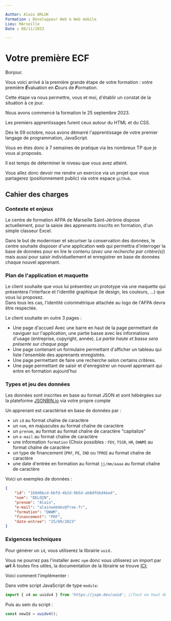 ```yaml
---

Author: Alain ORLUK
Formation : Développeur Web & Web mobile
Lieu: MArseille
Date : 08/11/2023

---
```

# **Votre première ECF**

Bonjour.  

Vous voici arrivé à la première grande étape de votre formation : votre première ***É***valuation en ***C***ours de ***F***ormation.

Cette étape va nous permettre, vous et moi, d'établir un constat de la situation à ce jour.  

Nous avons commencé la formation le 25 septembre 2023.

Les premiers apprentissages furent ceux autour du HTML et du CSS.

Dès le 09 octobre, nous avons démarré l'apprentissage de votre premier langage de programmation, JavaScript.

Vous en êtes donc à 7 semaines de pratique via les nombreux TP que je vous ai proposés.

Il est temps de déterminer le niveau que vous avez atteint.

Vous allez donc devoir me rendre un exercice via un projet que vous partagerez (positionnement public) via votre espace `github`.

## **Cahier des charges**

### **Contexte et enjeux**

Le centre de formation AFPA de Marseille Saint-Jérôme dispose actuellement, pour la saisie des apprenants inscrits en formation, d'un simple classeur Excel.

Dans le but de moderniser et sécuriser la conservation des données, le centre souhaite disposer d'une application web qui permettra d'interroger la base de données pour en lire le contenu (*avec une recherche par critère(s)*) mais aussi pour saisir individuellement et enregistrer en base de données chaque nouvel apprenant.

### **Plan de l'application et maquette**

Le client souhaite que vous lui présentiez un prototype via une maquette qui présentera l'interface et l'identité graphique (le design, les couleurs, …) que vous lui proposez.  
Dans tous les cas, l'identité colorimétrique attachée au logo de l'AFPA devra être respectée.

Le client souhaite en outre 3 pages :  

- Une page d'accueil
Avec une barre en haut de la page permettant de naviguer sur l'application, une partie basse avec les informations d'usage (entreprise, copyright, année). *La partie haute et basse sera présente sur chaque page*
- Une page contenant un formulaire permettant d'afficher un tableau qui liste l'ensemble des apprenants enregistrés.
- Une page permettant de faire une recherche selon certains critères.
- Une page permettant de saisir et d'enregistrer un nouvel apprenant qui entre en formation aujourd'hui

### **Types et jeu des données**

Les données sont inscrites en base au format JSON et sont hébérgées sur la plateforme [JSONBIN.io](https://jsonbin.io/) via votre propre compte

Un apprenant est caractérisé en base de données par :

- un `id` au format chaîne de caractère
- un `nom`, en majuscules au format chaîne de caractère
- un `prenom`, au format au format chaîne de caractère "capitalize"
- un `e-mail` au format chaîne de caractère
- une information `formation` (Choix possibles : `FDV`, `TSSR`, `HR`, `DWWM`) au format chaîne de caractère
- un type de financement (`PRF`, `PE`, `IND` ou `TPRO`) au format chaîne de caractère
- une date d'entrée en formation au format `jj/mm/aaaa` au format chaîne de caractère

Voici un exemples de données :

```json
{
    "id": "1b9d6bcd-bbfd-4b2d-9b5d-ab8dfbbd4bed",
    "nom": "DELOIN",
    "prenom": "Alain",
    "e-mail": "alainwebdev@free.fr",
    "formation": "DWWM",
    "financement": "PRF",
    "date-entree": "25/09/2023"
}
```

### **Exigences techniques**

Pour générer un `id`, vous utiliserez la librairie `uuid`..

Vous ne pourrez pas l'installer avec `npm` donc vous utiliserez un import par **url**
À toutes fins utiles, la documentation de la librairie se trouve [ICI](https://www.npmjs.com/package/uuid);

Voici comment l'implémenter :

Dans votre script JavaScript de type `module`:

```js
import { v4 as uuidv4 } from 'https://jspm.dev/uuid'; //Tout en haut de votre script
```

Puis au sein du script :  

```js
const newId = uuidv4();
```
